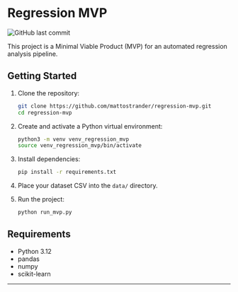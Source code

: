 # Regression MVP

![GitHub last commit](https://img.shields.io/github/last-commit/mattostrander/regression-mvp)

This project is a Minimal Viable Product (MVP) for an automated regression analysis pipeline.

## Getting Started

1. Clone the repository:
    ```bash
    git clone https://github.com/mattostrander/regression-mvp.git
    cd regression-mvp
    ```

2. Create and activate a Python virtual environment:
    ```bash
    python3 -m venv venv_regression_mvp
    source venv_regression_mvp/bin/activate
    ```

3. Install dependencies:
    ```bash
    pip install -r requirements.txt
    ```

4. Place your dataset CSV into the `data/` directory.

5. Run the project:
    ```bash
    python run_mvp.py
    ```

## Requirements
- Python 3.12
- pandas
- numpy
- scikit-learn

---
